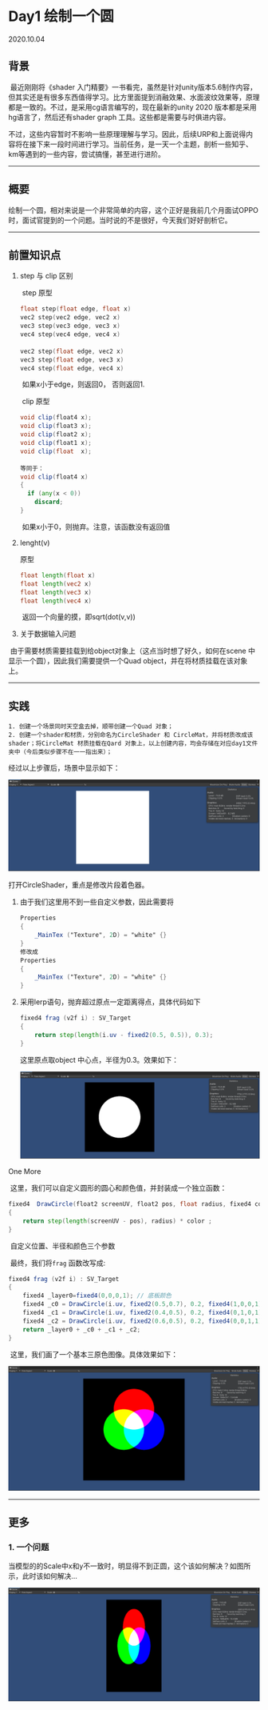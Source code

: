 # Day1 绘制一个圆

2020.10.04

## 背景

​		最近刚刚将《shader 入门精要》一书看完，虽然是针对unity版本5.6制作内容，但其实还是有很多东西值得学习。比方里面提到消融效果、水面波纹效果等，原理都是一致的。不过，是采用cg语言编写的，现在最新的unity 2020 版本都是采用hg语言了，然后还有shader graph 工具。这些都是需要与时俱进内容。

​		不过，这些内容暂时不影响一些原理理解与学习。因此，后续URP和上面说得内容将在接下来一段时间进行学习。当前任务，是一天一个主题，剖析一些知乎、km等遇到的一些内容，尝试搞懂，甚至进行进阶。

---

## 概要

​		绘制一个圆，相对来说是一个非常简单的内容，这个正好是我前几个月面试OPPO时，面试官提到的一个问题。当时说的不是很好，今天我们好好剖析它。

---

## 前置知识点

1. step 与 clip 区别

   ​		step 原型

   ```c++
   float step(float edge, float x)  
   vec2 step(vec2 edge, vec2 x)  
   vec3 step(vec3 edge, vec3 x)  
   vec4 step(vec4 edge, vec4 x)
   
   vec2 step(float edge, vec2 x)  
   vec3 step(float edge, vec3 x)  
   vec4 step(float edge, vec4 x)
   ```

   ​		如果x小于edge，则返回0， 否则返回1.

   ​		clip 原型

   ```glsl
   void clip(float4 x);
   void clip(float3 x);
   void clip(float2 x);
   void clip(float1 x);
   void clip(float  x);
   
   等同于：
   void clip(float4 x)
   {
     if (any(x < 0))
       discard;
   }
   ```

   ​		如果x小于0，则抛弃。注意，该函数没有返回值

2. lenght(v)

   原型

   ```glsl
   float length(float x)  
   float length(vec2 x)  
   float length(vec3 x)  
   float length(vec4 x)
   ```

   ​		返回一个向量的摸，即sqrt(dot(v,v))

3.  关于数据输入问题

   ​		由于需要材质需要挂载到给object对象上（这点当时想了好久，如何在scene 中显示一个圆），因此我们需要提供一个Quad object，并在将材质挂载在该对象上。

---

## 实践

	1. 创建一个场景同时天空盒去掉，顺带创建一个Quad 对象；
 	2. 创建一个shader和材质，分别命名为CircleShader 和 CircleMat，并将材质改成该shader；将CircleMat 材质挂载在Qard 对象上，以上创建内容，均会存储在对应day1文件夹中（今后类似步骤不在一一指出来）；

经过以上步骤后，场景中显示如下：

![Alt text](https://github.com/DionysosLai/Unity-Laboratory/blob/main/doc/res/day1/01.png)

打开CircleShader，重点是修改片段着色器。

1. 由于我们这里用不到一些自定义参数，因此需要将

   ``` glsl
   Properties
   {
       _MainTex ("Texture", 2D) = "white" {}
   }
   修改成
   Properties
   {
       _MainTex ("Texture", 2D) = "white" {}
   }
   ```

2. 采用lerp语句，抛弃超过原点一定距离得点，具体代码如下

   ```glsl
   fixed4 frag (v2f i) : SV_Target
   {
       return step(length(i.uv - fixed2(0.5, 0.5)), 0.3);
   }
   ```

   这里原点取object 中心点，半径为0.3。效果如下：

   ![Alt text](https://github.com/DionysosLai/Unity-Laboratory/blob/main/doc/res/day1/02.png)

One More

​		这里，我们可以自定义圆形的圆心和颜色值，并封装成一个独立函数：

```glsl
fixed4  DrawCircle(float2 screenUV, float2 pos, float radius, fixed4 color)
{   
    return step(length(screenUV - pos), radius) * color ;
}
```

​		自定义位置、半径和颜色三个参数

​		最终，我们将`frag` 函数改写成:

```glsl
fixed4 frag (v2f i) : SV_Target
{
    fixed4 _layer0=fixed4(0,0,0,1); // 底板颜色
    fixed4 _c0 = DrawCircle(i.uv, fixed2(0.5,0.7), 0.2, fixed4(1,0,0,1));
    fixed4 _c1 = DrawCircle(i.uv, fixed2(0.4,0.5), 0.2, fixed4(0,1,0,1));
    fixed4 _c2 = DrawCircle(i.uv, fixed2(0.6,0.5), 0.2, fixed4(0,0,1,1));
    return _layer0 + _c0 + _c1 + _c2;
}
```

​		这里，我们画了一个基本三原色图像。具体效果如下：

![Alt text](https://github.com/DionysosLai/Unity-Laboratory/blob/main/doc/res/day1/03.png)

----

## 更多

### 1. 一个问题

​		当模型的的Scale中x和y不一致时，明显得不到正圆，这个该如何解决？如图所示，此时该如何解决...

![Alt text](https://github.com/DionysosLai/Unity-Laboratory/blob/main/doc/res/day1/04.png)